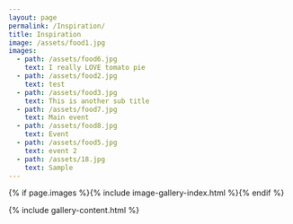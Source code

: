```yaml
---
layout: page
permalink: /Inspiration/
title: Inspiration
image: /assets/food1.jpg
images:
  - path: /assets/food6.jpg
    text: I really LOVE tomato pie
  - path: /assets/food2.jpg
    text: test
  - path: /assets/food3.jpg
    text: This is another sub title
  - path: /assets/food7.jpg
    text: Main event
  - path: /assets/food8.jpg
    text: Event
  - path: /assets/food5.jpg
    text: event 2
  - path: /assets/18.jpg
    text: Sample
---
```

{% if page.images %}{% include image-gallery-index.html %}{% endif %}

{% include gallery-content.html %}



